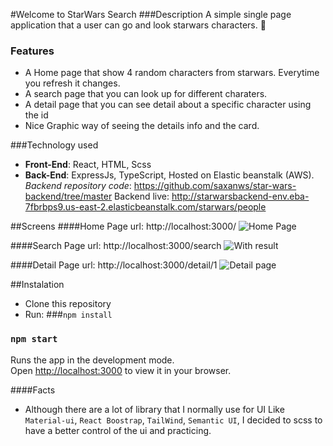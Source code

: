#Welcome to StarWars Search
###Description
A simple single page application that a user can go and look starwars characters. 🚀


### Features
- A Home page that show 4 random characters from starwars. Everytime you refresh it changes.
- A search page that you can look up for different charaters.
- A detail page that you can see detail about a specific character using the id
- Nice Graphic way of seeing the details info and the card.

###Technology used
- **Front-End**: React, HTML, Scss
- **Back-End**: ExpressJs, TypeScript, Hosted on Elastic beanstalk (AWS). 
*Backend repository code*: https://github.com/saxanws/star-wars-backend/tree/master
Backend live: http://starwarsbackend-env.eba-7fbrbps9.us-east-2.elasticbeanstalk.com/starwars/people

##Screens
####Home Page
url: http://localhost:3000/
![Home Page](https://images2.imgbox.com/49/cc/Az25WITU_o.png "Home Page")

####Search Page
url: http://localhost:3000/search
![With result](https://images2.imgbox.com/a8/e7/Xcrovb7u_o.png "With result")

####Detail Page
url: http://localhost:3000/detail/1
![Detail page](https://images2.imgbox.com/f6/9c/kxcGF672_o.png "Detail page")

##Instalation
- Clone this repository
- Run:
###`npm install`
### `npm start`

Runs the app in the development mode.\
Open [http://localhost:3000](http://localhost:3000) to view it in your browser.

####Facts
- Although there are a lot of library that I normally use for UI Like `Material-ui`, `React Boostrap`, `TailWind`, `Semantic UI`, I decided to scss to have a better control of the ui and practicing.
